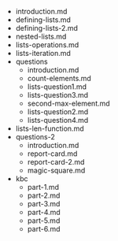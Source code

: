 - introduction.md
- defining-lists.md
- defining-lists-2.md
- nested-lists.md
- lists-operations.md
- lists-iteration.md
- questions
  - introduction.md
  - count-elements.md
  - lists-question1.md
  - lists-question3.md
  - second-max-element.md
  - lists-question2.md
  - lists-question4.md
- lists-len-function.md
- questions-2
  - introduction.md
  - report-card.md
  - report-card-2.md
  - magic-square.md
- kbc
  - part-1.md
  - part-2.md
  - part-3.md
  - part-4.md
  - part-5.md
  - part-6.md